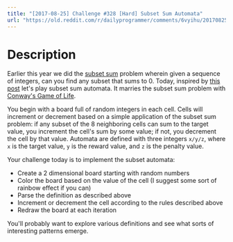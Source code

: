```yaml
---
title: "[2017-08-25] Challenge #328 [Hard] Subset Sum Automata"
url: "https://old.reddit.com/r/dailyprogrammer/comments/6vyihu/20170825_challenge_328_hard_subset_sum_automata/"
---
```


# Description

Earlier this year we did the [subset sum](https://www.reddit.com/r/dailyprogrammer/comments/68oda5/20170501_challenge_313_easy_subset_sum/) problem wherein given a sequence of integers, can you find any subset that sums to 0. Today, inspired by [this post](https://thquinn.github.io/projects/automaton.html) let's play subset sum automata. It marries the subset sum problem with [Conway's Game of Life](https://www.reddit.com/r/dailyprogrammer/comments/271xyp/622014_challenge_165_easy_ascii_game_of_life/). 

You begin with a board full of random integers in each cell. Cells will increment or decrement based on a simple application of the subset sum problem: if any subset of the 8 neighboring cells can sum to the target value, you increment the cell's sum by some value; if not, you decrement the cell by that value. Automata are defined with three integers `x/y/z`, where `x` is the target value, `y` is the reward value, and `z` is the penalty value. 

Your challenge today is to implement the subset automata:

- Create a 2 dimensional board starting with random numbers
- Color the board based on the value of the cell (I suggest some sort of rainbow effect if you can)
- Parse the definition as described above
- Increment or decrement the cell according to the rules described above
- Redraw the board at each iteration

You'll probably want to explore various definitions and see what sorts of interesting patterns emerge. 
